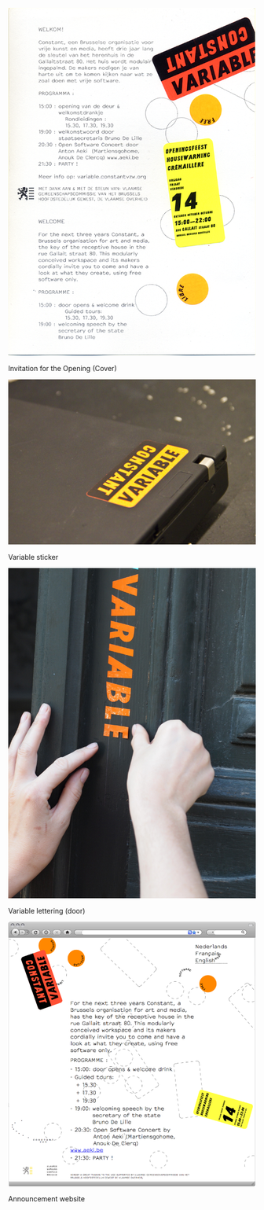 ![Invitation for the Opening (Cover)](variable_invitation_cover.png)

Invitation for the Opening (Cover)

![Variable sticker](variable_sticker.jpg)

Variable sticker

![Variable lettering (door)](variable_door.jpg)

Variable lettering (door)

![Website](site.png)

Announcement website